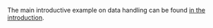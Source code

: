 The main introductive example on data handling can be found [in the introduction](../introduction/2_data_handling.ipynb).
